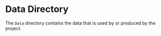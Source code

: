 # Data Directory

The `Data` directory contains the data that is used by or produced by the project.